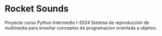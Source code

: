 # Rocket Sounds
Proyecto curso Python Intermedio I-2024
Sistema de reproducción de multimedia para enseñar conceptos de programacion orientada a objetos.
